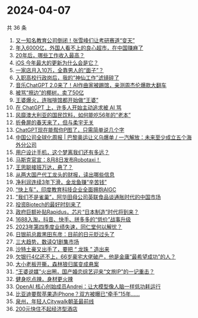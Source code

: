 # 2024-04-07

共 36 条

<!-- BEGIN 36KR -->
<!-- 最后更新时间 2024-04-07 08:02:27 +0800 -->
1. [又一知名教育公司倒闭！张雪峰们让考研赛道“变天”](https://36kr.com/p/2720177831491459)
1. [年入6000亿，外国人看不上的良心超市，在中国赚麻了](https://36kr.com/p/2720159557465985)
1. [20年后，哪些工作收入最高？](https://36kr.com/p/2576264515396996)
1. [iOS 今年最大的更新为什么会是它？](https://36kr.com/p/2721506936469381)
1. [一家店月入10万，全靠男人的“面子”？](https://36kr.com/p/2721523570620551)
1. [入职高校行政岗后，我的“神仙工作”滤镜碎了](https://36kr.com/p/2721502403737732)
1. [音乐ChatGPT 2.0来了！AI作曲家被踢馆，亲测周杰伦爆款大翻车](https://36kr.com/p/2718737449433217)
1. [被骂“擦边”的椰树，卖了50亿](https://36kr.com/p/2721516671449225)
1. [王婆爆火，连咖啡馆都开始做“王婆”](https://36kr.com/p/2721359567976578)
1. [在 ChatGPT 上，许多人开始主动追求被 AI 骂](https://36kr.com/p/2720300573276035)
1. [风靡澳大利亚的国民饮料，如何能吃56年的“老本”](https://36kr.com/p/2721254796801924)
1. [折叠屏的春天来了，但与柔宇无关](https://36kr.com/p/2717800181977730)
1. [ChatGPT现在能帮你P图了，只需简单说几个字](https://36kr.com/p/2718614372874117)
1. [中国公司全球化周报 | 巴黎奥运让义乌爆单 / 一汽解放：未来至少成立五个海外分公司](https://36kr.com/p/2720692390950784)
1. [用户设计手机，这个梦离我们还有多远？](https://36kr.com/p/2700789567361671)
1. [马斯克官宣：8月8日发布Robotaxi！](https://36kr.com/p/2721261316225155)
1. [王思聪接班万达，悬了？](https://36kr.com/p/2717833926546048)
1. [从两大国产代工龙头的财报，读出哪些信息](https://36kr.com/p/2717581593901188)
1. [净利润连续3年下滑，金龙鱼赚“辛苦钱”](https://36kr.com/p/2705510700955781)
1. [“快上车”，印度教育科技企业全面拥抱AIGC](https://36kr.com/p/2718480926046337)
1. [”我们不是雀巢”，阿华田母公司英联食品谈通胀时代的中国市场](https://36kr.com/p/2717713134106761)
1. [投资Biotech的最好时刻来了](https://36kr.com/p/2718397879154824)
1. [政府巨额补贴Rapidus，芯片“日本制造”时代将到来？](https://36kr.com/p/2718418417039235)
1. [1688入淘，抖音、快手、拼多多的“低价”战事升级](https://36kr.com/p/2710765160528007)
1. [2023年第四季度业绩失速，同仁堂何以解忧？](https://36kr.com/p/2717747451606915)
1. [日银前总裁黑田东彦：目前的日元贬过头了](https://36kr.com/p/2718417486559110)
1. [三大趋势，数读Q1剧集市场](https://36kr.com/p/2717721404962697)
1. [沙特土豪又出手了，要把 “ 龙珠 ” 造出来](https://36kr.com/p/2717828434278537)
1. [欠银行4亿还不上，66岁豪宅大佬破产，他是金庸“最希望成功”的人？](https://36kr.com/p/2718631380678784)
1. [大小老板开撕，森林狼归属变成悬案](https://36kr.com/p/2717741353858950)
1. [“王婆说媒”火出圈，国产婚恋综艺迎来“文旅IP”的一记重击？](https://36kr.com/p/2717860598462343)
1. [健身吃点辣，身材更火辣](https://36kr.com/p/2717799998617733)
1. [OpenAI 核心创始成员Andrej：让大模型像人脑一样低功耗运行](https://36kr.com/p/2721327871939204)
1. [比亚迪要帮苹果造iPhone？双方被曝已“牵手”15年……](https://36kr.com/p/2721449540548486)
1. [泉州，年轻人Citywalk朝圣最前线](https://36kr.com/p/2721623170320131)
1. [200元快住不起经济型酒店](https://36kr.com/p/2718819582802049)
<!-- END 36KR -->